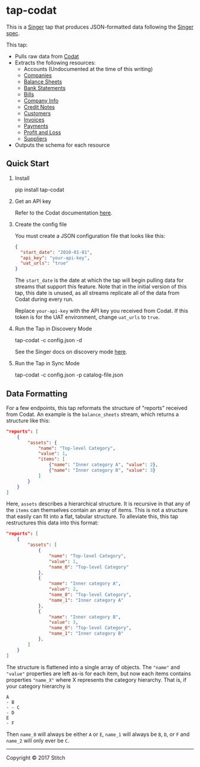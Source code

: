 # tap-codat

This is a [Singer](https://singer.io) tap that produces JSON-formatted data
following the [Singer
spec](https://github.com/singer-io/getting-started/blob/master/docs/SPEC.md).

This tap:

- Pulls raw data from [Codat](https://www.codat.io/)
- Extracts the following resources:
  - Accounts (Undocumented at the time of this writing)
  - [Companies](https://docs.codat.io/dedfd4e4-c241-4cb0-8001-f19eaf32d723/?python#companies)
  - [Balance Sheets](https://docs.codat.io/dedfd4e4-c241-4cb0-8001-f19eaf32d723/?python#balance-sheet)
  - [Bank Statements](https://docs.codat.io/dedfd4e4-c241-4cb0-8001-f19eaf32d723/?python#bank-statements)
  - [Bills](https://docs.codat.io/dedfd4e4-c241-4cb0-8001-f19eaf32d723/?python#bills)
  - [Company Info](https://docs.codat.io/dedfd4e4-c241-4cb0-8001-f19eaf32d723/?python#company-info)
  - [Credit Notes](https://docs.codat.io/dedfd4e4-c241-4cb0-8001-f19eaf32d723/?python#credit-notes)
  - [Customers](https://docs.codat.io/dedfd4e4-c241-4cb0-8001-f19eaf32d723/?python#customers)
  - [Invoices](https://docs.codat.io/dedfd4e4-c241-4cb0-8001-f19eaf32d723/?python#invoices)
  - [Payments](https://docs.codat.io/dedfd4e4-c241-4cb0-8001-f19eaf32d723/?python#payments)
  - [Profit and Loss](https://docs.codat.io/dedfd4e4-c241-4cb0-8001-f19eaf32d723/?python#profit-and-loss)
  - [Suppliers](https://docs.codat.io/dedfd4e4-c241-4cb0-8001-f19eaf32d723/?python#suppliers)
- Outputs the schema for each resource

## Quick Start

1. Install

    pip install tap-codat

2. Get an API key

   Refer to the Codat documentation
   [here](https://docs.codat.io/docs/your-first-call-to-the-api-using-api-explorer).

3. Create the config file

   You must create a JSON configuration file that looks like this:

   ```json
   {
     "start_date": "2010-01-01",
     "api_key": "your-api-key",
     "uat_urls": "true"
   }
   ```

   The `start_date` is the date at which the tap will begin pulling data for
   streams that support this feature. Note that in the initial version of this
   tap, this date is unused, as all streams replicate all of the data from
   Codat during every run.

   Replace `your-api-key` with the API key you received from Codat. If this
   token is for the UAT environment, change `uat_urls` to `true`.

4. Run the Tap in Discovery Mode

    tap-codat -c config.json -d

   See the Singer docs on discovery mode
   [here](https://github.com/singer-io/getting-started/blob/master/docs/DISCOVERY_MODE.md).

5. Run the Tap in Sync Mode

    tap-codat -c config.json -p catalog-file.json

## Data Formatting

For a few endpoints, this tap reformats the structure of "reports" received
from Codat. An example is the `balance_sheets` stream, which returns a
structure like this:

```json
"reports": [
    {
        "assets": {
            "name": "Top-level Category",
            "value": 1,
            "items": [
                {"name": "Inner category A", "value": 2},
                {"name": "Inner category B", "value": 3}
            ]
        }
    }
]
```

Here, `assets` describes a hierarchical structure. It is recursive in that any
of the `items` can themselves contain an array of items. This is not a
structure that easily can fit into a flat, tabular structure. To alleviate
this, this tap restructures this data into this format:


```json
"reports": [
    {
        "assets": [
            {
                "name": "Top-level Category",
                "value": 1,
                "name_0": "Top-level Category"
            },
            {
                "name": "Inner category A",
                "value": 2,
                "name_0": "Top-level Category",
                "name_1": "Inner category A"
            },
            {
                "name": "Inner category B",
                "value": 3,
                "name_0": "Top-level Category",
                "name_1": "Inner category B"
            },
        ]
    }
]
```

The structure is flattened into a single array of objects. The `"name"` and
`"value"` properties are left as-is for each item, but now each items contains
properties `"name_X"` where X represents the category hierarchy. That is, if
your category hierarchy is

```
A
- B
- - C
- D
E
- F
```

Then `name_0` will always be either `A` or `E`, `name_1` will always be `B`,
`D`, or `F` and `name_2` will only ever be `C`.

---

Copyright &copy; 2017 Stitch
